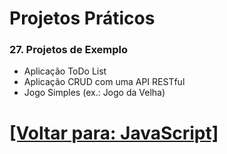 # Projetos Práticos

### 27. Projetos de Exemplo

- Aplicação ToDo List
- Aplicação CRUD com uma API RESTful
- Jogo Simples (ex.: Jogo da Velha)

# [[Voltar para: JavaScript]](../javaScript.md)
